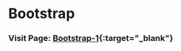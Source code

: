 # Bootstrap

### Visit Page: [Bootstrap-1](https://vishalvky007.github.io/Bootstrap/Bootstrap-1/){:target="_blank"}
